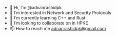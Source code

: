 - 👋 Hi, I’m @adnanrashidpk
- 👀 I’m interested in Network and Security Protocols 
- 🌱 I’m currently learning C++ and Rust
- 💞️ I’m looking to collaborate on in HPKE
- 📫 How to reach me adnanrashidpk@gmail.com

<!---
adnanrashidpk/adnanrashidpk is a ✨ special ✨ repository because its `README.md` (this file) appears on your GitHub profile.
You can click the Preview link to take a look at your changes.
--->
